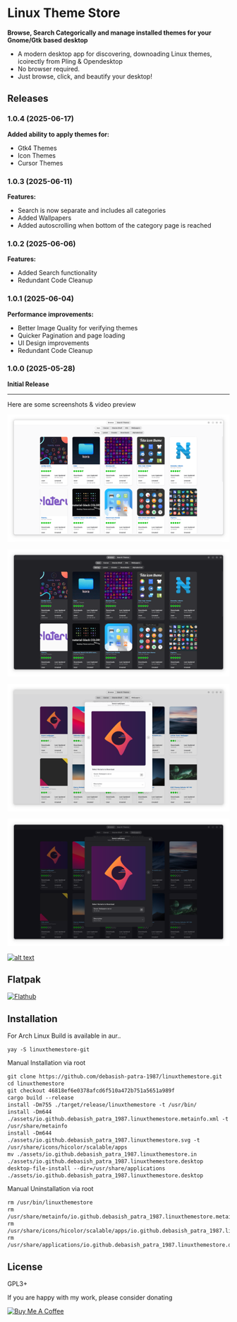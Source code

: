 # Linux Theme Store
**Browse, Search Categorically and manage installed themes for your Gnome/Gtk based desktop**
-  A modern desktop app for discovering, downoading Linux themes, icoirectly from Pling & Opendesktop  
- No browser required.
- Just browse, click, and beautify your desktop!

## Releases

### 1.0.4 (2025-06-17)
**Added ability to apply themes for:**
- Gtk4 Themes
- Icon Themes
- Cursor Themes

### 1.0.3 (2025-06-11)
**Features:**
- Search is now separate and includes all categories
- Added Wallpapers
- Added autoscrolling when bottom of the category page is reached

### 1.0.2 (2025-06-06)
**Features:**
- Added Search functionality
- Redundant Code Cleanup


### 1.0.1 (2025-06-04)
**Performance improvements:**
- Better Image Quality for verifying themes
- Quicker Pagination and page loading
- UI Design improvements
- Redundant Code Cleanup


### 1.0.0 (2025-05-28)
**Initial Release**

---
Here are some screenshots & video preview

[![Thumbnail](https://raw.githubusercontent.com/debasish-patra-1987/linuxthemestore/091a55bcc31eb254b90114c6719c200fe5f86b47/screenshots/1.png)](https://raw.githubusercontent.com/debasish-patra-1987/linuxthemestore/091a55bcc31eb254b90114c6719c200fe5f86b47/screenshots/1.png)

[![Thumbnail](https://raw.githubusercontent.com/debasish-patra-1987/linuxthemestore/091a55bcc31eb254b90114c6719c200fe5f86b47/screenshots/2.png)](https://raw.githubusercontent.com/debasish-patra-1987/linuxthemestore/091a55bcc31eb254b90114c6719c200fe5f86b47/screenshots/1.png)

[![Thumbnail](https://raw.githubusercontent.com/debasish-patra-1987/linuxthemestore/091a55bcc31eb254b90114c6719c200fe5f86b47/screenshots/3.png)](https://raw.githubusercontent.com/debasish-patra-1987/linuxthemestore/091a55bcc31eb254b90114c6719c200fe5f86b47/screenshots/3.png)

[![Thumbnail](https://raw.githubusercontent.com/debasish-patra-1987/linuxthemestore/091a55bcc31eb254b90114c6719c200fe5f86b47/screenshots/4.png)](https://raw.githubusercontent.com/debasish-patra-1987/linuxthemestore/091a55bcc31eb254b90114c6719c200fe5f86b47/screenshots/4.png)


[![alt text](https://i.ibb.co/V0TK6Sgg/5.png)](https://github.com/debasish-patra-1987/linuxthemestore/raw/refs/heads/main/screenshots/screencastsample.mp4)


## Flatpak

[![Flathub](https://flathub.org/assets/badges/flathub-badge-en.svg)](https://flathub.org/apps/io.github.debasish_patra_1987.linuxthemestore)

## Installation

For Arch Linux Build is available in aur..
```
yay -S linuxthemestore-git
```

Manual Installation via root
```
git clone https://github.com/debasish-patra-1987/linuxthemestore.git
cd linuxthemestore
git checkout 46818ef6e0378afcd6f510a472b751a5651a989f
cargo build --release
install -Dm755 ./target/release/linuxthemestore -t /usr/bin/
install -Dm644 ./assets/io.github.debasish_patra_1987.linuxthemestore.metainfo.xml -t /usr/share/metainfo
install -Dm644 ./assets/io.github.debasish_patra_1987.linuxthemestore.svg -t /usr/share/icons/hicolor/scalable/apps
mv ./assets/io.github.debasish_patra_1987.linuxthemestore.in ./assets/io.github.debasish_patra_1987.linuxthemestore.desktop
desktop-file-install --dir=/usr/share/applications ./assets/io.github.debasish_patra_1987.linuxthemestore.desktop

```

Manual Uninstallation via root
```
rm /usr/bin/linuxthemestore
rm /usr/share/metainfo/io.github.debasish_patra_1987.linuxthemestore.metainfo.xml
rm /usr/share/icons/hicolor/scalable/apps/io.github.debasish_patra_1987.linuxthemestore.svg
rm /usr/share/applications/io.github.debasish_patra_1987.linuxthemestore.desktop
```
## License
GPL3+

If you are happy with my work, please consider donating 

[![Buy Me A Coffee](https://img.shields.io/badge/Buy%20Me%20A%20Coffee-yellow?logo=buy-me-a-coffee&logoColor=white&style=for-the-badge)](https://coff.ee/patradebasish1987)
